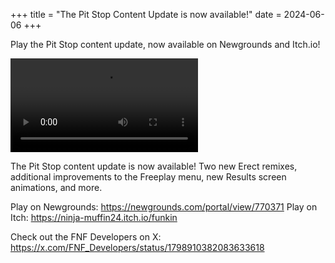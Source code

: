 +++
title = "The Pit Stop Content Update is now available!"
date = 2024-06-06
+++

Play the Pit Stop content update, now available on Newgrounds and Itch.io! 

<!-- more -->

<video src="/img/2024-06-06/update-teaser-pitstop1.mp4" controls="controls">
</video>

The Pit Stop content update is now available! Two new Erect remixes, additional improvements to the Freeplay menu, new Results screen animations, and more.

Play on Newgrounds: https://newgrounds.com/portal/view/770371
Play on Itch: https://ninja-muffin24.itch.io/funkin

Check out the FNF Developers on X: https://x.com/FNF_Developers/status/1798910382083633618
